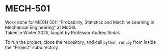 # MECH-501
Work done for MECH 501: "Probability, Statistics and Machine Learning in Mechanical Engineering" at McGill.  
Taken in Winter 2025, taught by Professor Audrey Sedal.  

To run the project, clone the repository, and call ```python run.py``` from inside the "Project" subdirectory. 
